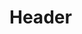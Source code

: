 <!-- TITLE: Holyday - User Manual V 1 2 -->
<!-- SUBTITLE: A quick summary of User Manual V 1 2 -->

# Header